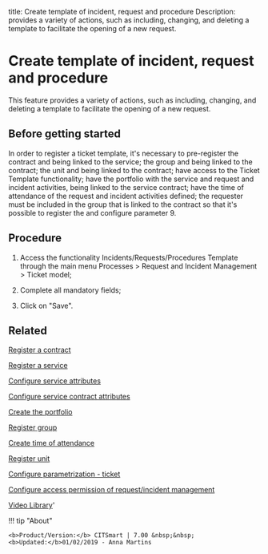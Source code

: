 title: Create template of incident, request and procedure
Description: provides a variety of actions, such as including, changing, and deleting a template to facilitate the opening of a new request.
# Create template of incident, request and procedure

This feature provides a variety of actions, such as including, changing, and
deleting a template to facilitate the opening of a new request.

Before getting started
--------------------------

In order to register a ticket template, it's necessary to pre-register the
contract and being linked to the service; the group and being linked to the
contract; the unit and being linked to the contract; have access to the Ticket
Template functionality; have the portfolio with the service and request and
incident activities, being linked to the service contract; have the time of
attendance of the request and incident activities defined; the requester must be
included in the group that is linked to the contract so that it's possible to
register the and configure parameter 9.

Procedure
-------------

1.  Access the functionality Incidents/Requests/Procedures Template through the
    main menu Processes \> Request and Incident Management \> Ticket model;

2.  Complete all mandatory fields;

3.  Click on "Save".

Related
-------

[Register a contract](/en-us/citsmart-7/additional-features/contract-management/use/register-contract.html)

[Register a service](/en-us/citsmart-7/processes/portfolio-and-catalog/use/register-a-service.html)

[Configure service attributes](/en-us/citsmart-7/processes/portfolio-and-catalog/use/configure-services-attributes.html)

[Configure service contract attributes](/en-us/citsmart-7/processes/portfolio-and-catalog/use/service-contract-attributes.html)

[Create the portfolio](/en-us/citsmart-7/processes/portfolio-and-catalog/use/create-the-portfolio.html)

[Register group](/en-us/citsmart-7/initial-settings/access-settings/user/register-groups.html)

[Create time of attendance](/en-us/citsmart-7/processes/service-level/configuration/create-time-attendance.html)

[Register unit](/en-us/citsmart-7/platform-administration/region-and-language/register-unit.html)

[Configure parametrization - ticket](/en-us/citsmart-7/platform-administration/parameters-list/configure-parametrization-ticket.html)

[Configure access permission of request/incident management](/en-us/citsmart-7/processes/tickets/configuration/access-ticket-management.html)



<i class='fa fa-youtube-play  fa-2x' style='color:#97ce17;vertical-align: middle;'> </i> [Video Library](https://www.youtube.com/playlist?list=PLB5qK2uzf2RNemh0QXhtOXntvZ6G6o2B_)'


!!! tip "About"

    <b>Product/Version:</b> CITSmart | 7.00 &nbsp;&nbsp;
    <b>Updated:</b>01/02/2019 - Anna Martins


